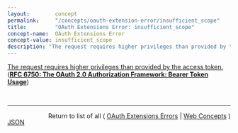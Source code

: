 ```yaml
---
layout:        concept
permalink:     "/concepts/oauth-extension-error/insufficient_scope"
title:         "OAuth Extensions Error: insufficient_scope"
concept-name:  OAuth Extensions Error
concept-value: insufficient_scope
description: "The request requires higher privileges than provided by the access token."
---
```


[The request requires higher privileges than provided by the access token.](https://datatracker.ietf.org/doc/html/rfc6750#section-3.1 "Read documentation for OAuth Extensions Error &#34;insufficient_scope&#34;") (**[RFC 6750: The OAuth 2.0 Authorization Framework: Bearer Token Usage](/specs/IETF/RFC/6750 "This specification describes how to use bearer tokens in HTTP requests to access OAuth 2.0 protected resources. Any party in possession of a bearer token (a &#34;bearer&#34;) can use it to get access to the associated resources (without demonstrating possession of a cryptographic key). To prevent misuse, bearer tokens need to be protected from disclosure in storage and in transport.")**)

<br/>
<hr/>

<p style="float : left"><a href="./insufficient_scope.json" title="JSON representing this particular Web Concept value">JSON</a></p>
<p style="text-align: right">Return to list of all ( <a href="../oauth-extension-error/">OAuth Extensions Errors</a> | <a href="../">Web Concepts</a> )</p>
